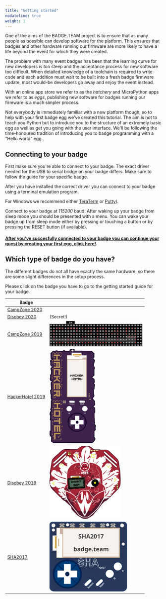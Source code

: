 ```yaml
---
title: "Getting started"
nodateline: true
weight: 1
---
```


One of the aims of the BADGE.TEAM project is to ensure that as many people as possible can develop software for the platform. This ensures that badges and other hardware running our firmware are more likely to have a life beyond the event for which they were created.

The problem with many event badges has been that the learning curve for new developers is too steep and the acceptance process for new software too difficult. When detailed knowledge of a toolchain is required to write code and each addition must wait to be built into a fresh badge firmware update, most would-be developers go away and enjoy the event instead.

With an online app store we refer to as the *hatchery* and MicroPython apps we refer to as *eggs*, publishing new software for badges running our firmware is a much simpler process.

Not everybody is immediately familiar with a new platform though, so to help with your first badge egg we've created this tutorial. The aim is not to teach you Python but to introduce you to the structure of an extremely basic egg as well as get you going with the user interface. We'll be following the time-honoured tradition of introducing you to badge programming with a "Hello world" egg.

## Connecting to your badge

First make sure you're able to connect to your badge. The exact driver needed for the USB to serial bridge on your badge differs. Make sure to follow the guide for your specific badge.

After you have installed the correct driver you can connect to your badge using a terminal emulation program.

For Windows we recommend either [TeraTerm](https://ttssh2.osdn.jp/index.html.en) or [Putty](https://www.chiark.greenend.org.uk/~sgtatham/putty/latest.html)).

Connect to your badge at *115200* baud. After waking up your badge from sleep mode you should be presented with a menu. You can wake your badge up from sleep mode either by pressing or touching a button or by pressing the RESET button (if available).

#### [After you've succesfully connected to your badge you can continue your quest by creating your first egg, click here!](first_egg).

## Which type of badge do you have?

The different badges do not all have exactly the same hardware, so there are some slight differences in the setup process. 

Please click on the badge you have to go to the getting started guide for your badge.

| Badge                                                                     |                                                                           |
|---------------------------------------------------------------------------|---------------------------------------------------------------------------|
| [CampZone 2020](campzone-2020)                                              | [](campzone-2020)                                                                |
| [Disobey 2020](disobey-2020)                                              | (Secret!)                                                                 |
| [CampZone 2019](campzone-2019)                                   | [<img src="cz2019.svg" width="300" />](campzone-2019)                     |
| [HackerHotel 2019](/badges/hackerhotel-2019/getting_started/)             | [<img src="hh2019.svg" width="150" />](hackerhotel-2019)                  |
| [Disobey 2019](/badges/disobey-2019/getting_started/)                     | [<img src="disobey2019.svg" width="230" />](disobey-2019)                 |
| [SHA2017](/badges/sha2017/getting_started/)                               | [<img src="sha2017.svg" width="250" />](sha2017)                          |

